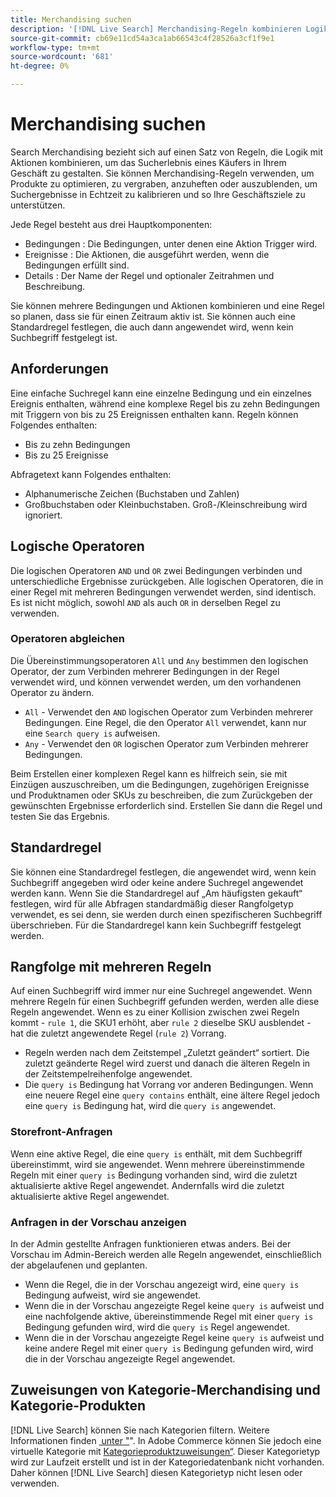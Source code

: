 ```yaml
---
title: Merchandising suchen
description: '[!DNL Live Search] Merchandising-Regeln kombinieren Logik mit Aktionen, um das Einkaufserlebnis zu gestalten.'
source-git-commit: cb69e11cd54a3ca1ab66543c4f28526a3cf1f9e1
workflow-type: tm+mt
source-wordcount: '681'
ht-degree: 0%

---
```


# Merchandising suchen

Search Merchandising bezieht sich auf einen Satz von Regeln, die Logik mit Aktionen kombinieren, um das Sucherlebnis eines Käufers in Ihrem Geschäft zu gestalten. Sie können Merchandising-Regeln verwenden, um Produkte zu optimieren, zu vergraben, anzuheften oder auszublenden, um Suchergebnisse in Echtzeit zu kalibrieren und so Ihre Geschäftsziele zu unterstützen.

Jede Regel besteht aus drei Hauptkomponenten:

* Bedingungen : Die Bedingungen, unter denen eine Aktion Trigger wird.
* Ereignisse : Die Aktionen, die ausgeführt werden, wenn die Bedingungen erfüllt sind.
* Details : Der Name der Regel und optionaler Zeitrahmen und Beschreibung.

Sie können mehrere Bedingungen und Aktionen kombinieren und eine Regel so planen, dass sie für einen Zeitraum aktiv ist. Sie können auch eine Standardregel festlegen, die auch dann angewendet wird, wenn kein Suchbegriff festgelegt ist.

## Anforderungen

Eine einfache Suchregel kann eine einzelne Bedingung und ein einzelnes Ereignis enthalten, während eine komplexe Regel bis zu zehn Bedingungen mit Triggern von bis zu 25 Ereignissen enthalten kann.
Regeln können Folgendes enthalten:

* Bis zu zehn Bedingungen
* Bis zu 25 Ereignisse

Abfragetext kann Folgendes enthalten:

* Alphanumerische Zeichen (Buchstaben und Zahlen)
* Großbuchstaben oder Kleinbuchstaben. Groß-/Kleinschreibung wird ignoriert.

## Logische Operatoren

Die logischen Operatoren `AND` und `OR` zwei Bedingungen verbinden und unterschiedliche Ergebnisse zurückgeben. Alle logischen Operatoren, die in einer Regel mit mehreren Bedingungen verwendet werden, sind identisch. Es ist nicht möglich, sowohl `AND` als auch `OR` in derselben Regel zu verwenden.

### Operatoren abgleichen

Die Übereinstimmungsoperatoren `All` und `Any` bestimmen den logischen Operator, der zum Verbinden mehrerer Bedingungen in der Regel verwendet wird, und können verwendet werden, um den vorhandenen Operator zu ändern.

* `All` - Verwendet den `AND` logischen Operator zum Verbinden mehrerer Bedingungen. Eine Regel, die den Operator `All` verwendet, kann nur eine `Search query is` aufweisen.
* `Any` - Verwendet den `OR` logischen Operator zum Verbinden mehrerer Bedingungen.

Beim Erstellen einer komplexen Regel kann es hilfreich sein, sie mit Einzügen auszuschreiben, um die Bedingungen, zugehörigen Ereignisse und Produktnamen oder SKUs zu beschreiben, die zum Zurückgeben der gewünschten Ergebnisse erforderlich sind. Erstellen Sie dann die Regel und testen Sie das Ergebnis.

## Standardregel

Sie können eine Standardregel festlegen, die angewendet wird, wenn kein Suchbegriff angegeben wird oder keine andere Suchregel angewendet werden kann. Wenn Sie die Standardregel auf „Am häufigsten gekauft“ festlegen, wird für alle Abfragen standardmäßig dieser Rangfolgetyp verwendet, es sei denn, sie werden durch einen spezifischeren Suchbegriff überschrieben. Für die Standardregel kann kein Suchbegriff festgelegt werden.

## Rangfolge mit mehreren Regeln

Auf einen Suchbegriff wird immer nur eine Suchregel angewendet.
Wenn mehrere Regeln für einen Suchbegriff gefunden werden, werden alle diese Regeln angewendet. Wenn es zu einer Kollision zwischen zwei Regeln kommt - `rule 1`, die SKU1 erhöht, aber `rule 2` dieselbe SKU ausblendet - hat die zuletzt angewendete Regel (`rule 2`) Vorrang.

* Regeln werden nach dem Zeitstempel „Zuletzt geändert“ sortiert. Die zuletzt geänderte Regel wird zuerst und danach die älteren Regeln in der Zeitstempelreihenfolge angewendet.
* Die `query is` Bedingung hat Vorrang vor anderen Bedingungen. Wenn eine neuere Regel eine `query contains` enthält, eine ältere Regel jedoch eine `query is` Bedingung hat, wird die `query is` angewendet.

### Storefront-Anfragen

Wenn eine aktive Regel, die eine `query is` enthält, mit dem Suchbegriff übereinstimmt, wird sie angewendet. Wenn mehrere übereinstimmende Regeln mit einer `query is` Bedingung vorhanden sind, wird die zuletzt aktualisierte aktive Regel angewendet.
Andernfalls wird die zuletzt aktualisierte aktive Regel angewendet.

### Anfragen in der Vorschau anzeigen

In der Admin gestellte Anfragen funktionieren etwas anders. Bei der Vorschau im Admin-Bereich werden alle Regeln angewendet, einschließlich der abgelaufenen und geplanten.

* Wenn die Regel, die in der Vorschau angezeigt wird, eine `query is` Bedingung aufweist, wird sie angewendet.
* Wenn die in der Vorschau angezeigte Regel keine `query is` aufweist und eine nachfolgende aktive, übereinstimmende Regel mit einer `query is` Bedingung gefunden wird, wird die `query is` Regel angewendet.
* Wenn die in der Vorschau angezeigte Regel keine `query is` aufweist und keine andere Regel mit einer `query is` Bedingung gefunden wird, wird die in der Vorschau angezeigte Regel angewendet.

## Zuweisungen von Kategorie-Merchandising und Kategorie-Produkten

[!DNL Live Search] können Sie nach Kategorien filtern. Weitere Informationen finden [&#x200B; unter &quot;](category-merch.md)&quot;.
In Adobe Commerce können Sie jedoch eine virtuelle Kategorie mit [Kategorieproduktzuweisungen“ &#x200B;](https://experienceleague.adobe.com/docs/commerce-admin/catalog/categories/products-in-category/categories-product-assignments.html?lang=de). Dieser Kategorietyp wird zur Laufzeit erstellt und ist in der Kategoriedatenbank nicht vorhanden. Daher können [!DNL Live Search] diesen Kategorietyp nicht lesen oder verwenden.
